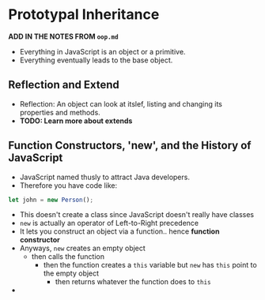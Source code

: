 # Prototypal Inheritance

**ADD IN THE NOTES FROM `oop.md`**

* Everything in JavaScript is an object or a primitive.
* Everything eventually leads to the base object.

## Reflection and Extend

* Reflection: An object can look at itslef, listing and changing its properties and methods.
* **TODO: Learn more about extends**

## Function Constructors, 'new', and the History of JavaScript

* JavaScript named thusly to attract Java developers.
* Therefore you have code like:
```javascript
let john = new Person();
```
* This doesn't create a class since JavaScript doesn't really have classes
* `new` is actually an operator of Left-to-Right precedence
* It lets you construct an object via a function.. hence **function constructor**
* Anyways, `new` creates an empty object
  * then calls the function 
    * then the function creates a `this` variable but `new` has `this` point to the empty object
      * then returns whatever the function does to `this`
* 
